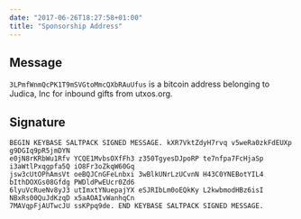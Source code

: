 ```yaml
---
date: "2017-06-26T18:27:58+01:00"
title: "Sponsorship Address"
---
```


## Message
<code>3LPmfWnmQcPK1T9mSVGtoMmcQXbRAuUfus</code> is a bitcoin address belonging to Judica, Inc for inbound gifts
from utxos.org.

## Signature
    BEGIN KEYBASE SALTPACK SIGNED MESSAGE. kXR7VktZdyH7rvq v5weRa0zkFdEUXp g9DGIq9pR5jmDYN
    e0jN8rKRbWu1Rfv YCQE1MvbsOXfFh3 z350TgyesDJpoRP te7nfpa7FcHjaSp i3aWtlPxqgpfa5Q iO8Fr3oZkqW60Gq
    jsw3cUtOPhAmsVt oeBQJCnGFeLnbxi 3wBlkUNrLzUCvnN H43C0YNEBotYIL4 bIthDOXGs08Gfdg PWDldPwEUcr0Zd6
    6lyuVcRueNv8yJ3 utImxtYNuepajYX eSJRIbLm0oEQkKy L2kwbmodHBz6isI NBxRs00QuJdKzqD x5aAOAIvWanhqCn
    7MAVqpFjAUTwcJU ssKPpq9de. END KEYBASE SALTPACK SIGNED MESSAGE.



